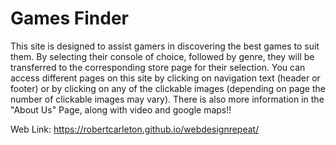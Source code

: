 # Games Finder
This site is designed to assist gamers in discovering the best games to suit them. By selecting their console of choice, followed by genre, they will be transferred to the corresponding store page for their selection.
You can access different pages on this site by clicking on navigation text (header or footer) or by clicking on any of the clickable images (depending on page the number of clickable images may vary).
There is also more information in the "About Us" Page, along with video and google maps!!

Web Link: https://robertcarleton.github.io/webdesignrepeat/
